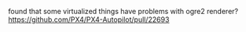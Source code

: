 found that some virtualized things have problems with ogre2 renderer? 
https://github.com/PX4/PX4-Autopilot/pull/22693
